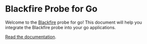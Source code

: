 Blackfire Probe for Go
======================

Welcome to the [Blackfire](https://blackfire.io) probe for go! This document
will help you integrate the Blackfire probe into your go applications.

[Read the documentation](https://blackfire.io/docs/integrations/go/sdk).
